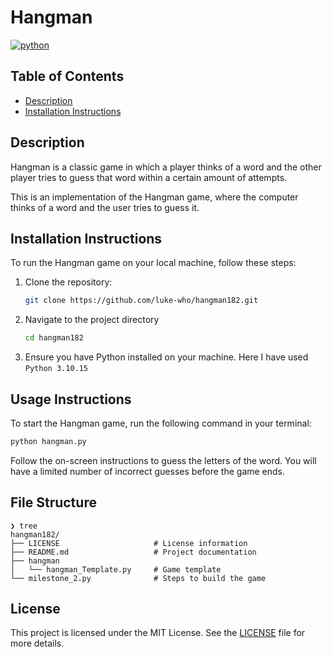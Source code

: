 # Hangman
[![python](https://img.shields.io/badge/python-3.10.15-blue?style=plastic&logo=python)](https://www.python.org/downloads/release/python-31015/)

## Table of Contents
- [Description](#description)
- [Installation Instructions](#installation-instructions)

## Description
Hangman is a classic game in which a player thinks of a word and the other player tries to guess that word within a certain amount of attempts.

This is an implementation of the Hangman game, where the computer thinks of a word and the user tries to guess it.

## Installation Instructions
To run the Hangman game on your local machine, follow these steps:

1. Clone the repository:
   ```bash
   git clone https://github.com/luke-who/hangman182.git
2. Navigate to the project directory
   ```bash
   cd hangman182
3. Ensure you have Python installed on your machine. Here I have used `Python 3.10.15`

## Usage Instructions
To start the Hangman game, run the following command in your terminal:
```bash
python hangman.py
```
Follow the on-screen instructions to guess the letters of the word. You will have a limited number of incorrect guesses before the game ends.

## File Structure
```
❯ tree
hangman182/
├── LICENSE                     # License information
├── README.md                   # Project documentation
├── hangman                     
│   └── hangman_Template.py     # Game template
└── milestone_2.py              # Steps to build the game
```

## License
This project is licensed under the MIT License. See the [LICENSE](LICENSE) file for more details.
